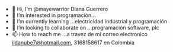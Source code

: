 - 👋 Hi, I’m @mayewarrior Diana Guerrero
- 👀 I’m interested in programación...
- 🌱 I’m currently learning ...electricidad industrial y programación 
- 💞️ I’m looking to collaborate on ...programación software, plc
- 📫 How to reach me ...a travez de mi correo electronico  ildanube7@hotmail.com, 3168158617 en Colombia<!---
mayewarrior/mayewarrior is a ✨ special ✨ repository because its `README.md` (this file) appears on your GitHub profile.
You can click the Preview link to take a look at your changes.
--->
